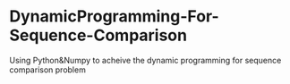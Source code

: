 # DynamicProgramming-For-Sequence-Comparison
Using Python&amp;Numpy to acheive the dynamic programming  for sequence comparison problem
